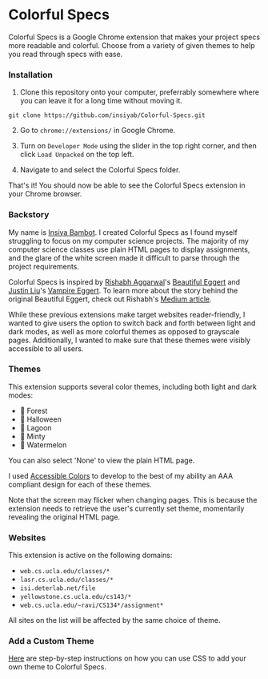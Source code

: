 # Colorful Specs

Colorful Specs is a Google Chrome extension that makes your project specs more readable and colorful. Choose from a variety of given themes to help you read through specs with ease.

### Installation

1. Clone this repository onto your computer, preferrably somewhere where you can leave it for a long time without moving it. 

```
git clone https://github.com/insiyab/Colorful-Specs.git
```

2. Go to `chrome://extensions/` in Google Chrome. 

3. Turn on `Developer Mode` using the slider in the top right corner, and then click `Load Unpacked` on the top left. 

4. Navigate to and select the Colorful Specs folder.

That's it! You should now be able to see the Colorful Specs extension in your Chrome browser.

### Backstory
My name is [Insiya Bambot](http://insiyabambot.wordpress.com/). I created Colorful Specs as I found myself struggling to focus on my computer science projects. The majority of my computer science classes use plain HTML pages to display assignments, and the glare of the white screen made it difficult to parse through the project requirements.

Colorful Specs is inspired by [Rishabh Aggarwal](https://www.linkedin.com/in/rishabhaggarwal2/)'s [Beautiful Eggert](https://chrome.google.com/webstore/detail/beautiful-eggert/gkhkfkioobdgdboaejfjgbefmedmeijh?hl=en) and [Justin Liu](https://jliu.cc/)'s [Vampire Eggert](https://github.com/jl98/VampireEggert). To learn more about the story behind the original Beautiful Eggert, check out Rishabh's [Medium article](https://medium.com/@rishabhaggarwal2/beautiful-eggert-89691d27d3e0).

While these previous extensions make target websites reader-friendly, I wanted to give users the option to switch back and forth between light and dark modes, as well as more colorful themes as opposed to grayscale pages. Additionally, I wanted to make sure that these themes were visibly accessible to all users.

### Themes

This extension supports several color themes, including both light and dark modes:
* 🌳 Forest
* 🎃 Halloween
* 🛶 Lagoon
* 🌿 Minty
* 🍉 Watermelon

You can also select 'None' to view the plain HTML page.

I used [Accessible Colors](https://accessible-colors.com) to develop to the best of my ability an AAA compliant design for each of these themes.

Note that the screen may flicker when changing pages. This is because the extension needs to retrieve the user's currently set theme, momentarily revealing the original HTML page.

### Websites

This extension is active on the following domains:
* `web.cs.ucla.edu/classes/*`
* `lasr.cs.ucla.edu/classes/*`
* `isi.deterlab.net/file`
* `yellowstone.cs.ucla.edu/cs143/*`
* `web.cs.ucla.edu/~ravi/CS134*/assignment*`

All sites on the list will be affected by the same choice of theme.

### Add a Custom Theme

[Here](https://github.com/insiyab/Colorful-Specs/blob/master/Add_Theme.md) are step-by-step instructions on how you can use CSS to add your own theme to Colorful Specs.
